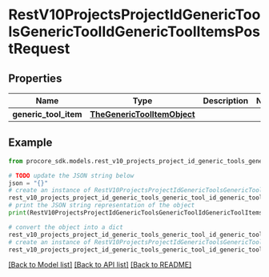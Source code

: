 # RestV10ProjectsProjectIdGenericToolsGenericToolIdGenericToolItemsPostRequest


## Properties

Name | Type | Description | Notes
------------ | ------------- | ------------- | -------------
**generic_tool_item** | [**TheGenericToolItemObject**](TheGenericToolItemObject.md) |  | 

## Example

```python
from procore_sdk.models.rest_v10_projects_project_id_generic_tools_generic_tool_id_generic_tool_items_post_request import RestV10ProjectsProjectIdGenericToolsGenericToolIdGenericToolItemsPostRequest

# TODO update the JSON string below
json = "{}"
# create an instance of RestV10ProjectsProjectIdGenericToolsGenericToolIdGenericToolItemsPostRequest from a JSON string
rest_v10_projects_project_id_generic_tools_generic_tool_id_generic_tool_items_post_request_instance = RestV10ProjectsProjectIdGenericToolsGenericToolIdGenericToolItemsPostRequest.from_json(json)
# print the JSON string representation of the object
print(RestV10ProjectsProjectIdGenericToolsGenericToolIdGenericToolItemsPostRequest.to_json())

# convert the object into a dict
rest_v10_projects_project_id_generic_tools_generic_tool_id_generic_tool_items_post_request_dict = rest_v10_projects_project_id_generic_tools_generic_tool_id_generic_tool_items_post_request_instance.to_dict()
# create an instance of RestV10ProjectsProjectIdGenericToolsGenericToolIdGenericToolItemsPostRequest from a dict
rest_v10_projects_project_id_generic_tools_generic_tool_id_generic_tool_items_post_request_from_dict = RestV10ProjectsProjectIdGenericToolsGenericToolIdGenericToolItemsPostRequest.from_dict(rest_v10_projects_project_id_generic_tools_generic_tool_id_generic_tool_items_post_request_dict)
```
[[Back to Model list]](../README.md#documentation-for-models) [[Back to API list]](../README.md#documentation-for-api-endpoints) [[Back to README]](../README.md)



